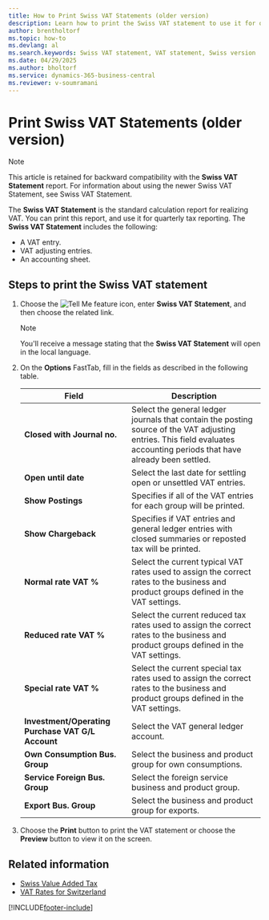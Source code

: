 ```yaml
---
title: How to Print Swiss VAT Statements (older version)
description: Learn how to print the Swiss VAT statement to use it for quarterly tax reporting.
author: brentholtorf
ms.topic: how-to
ms.devlang: al
ms.search.keywords: Swiss VAT statement, VAT statement, Swiss version
ms.date: 04/29/2025
ms.author: bholtorf
ms.service: dynamics-365-business-central
ms.reviewer: v-soumramani
---
```


# Print Swiss VAT Statements (older version)

> [!NOTE]  
> This article is retained for backward compatibility with the **Swiss VAT Statement** report. For information about using the newer Swiss VAT Statement, see Swiss VAT Statement.  

The **Swiss VAT Statement** is the standard calculation report for realizing VAT. You can print this report, and use it for quarterly tax reporting. The **Swiss VAT Statement** includes the following:  

- A VAT entry.  
- VAT adjusting entries.  
- An accounting sheet.  

## Steps to print the Swiss VAT statement  

1. Choose the ![Tell Me feature](../../media/ui-search/search_small.png "Tell me what you want to do") icon, enter **Swiss VAT Statement**, and then choose the related link.  

    > [!NOTE]  
    > You'll receive a message stating that the **Swiss VAT Statement** will open in the local language.  

1. On the **Options** FastTab, fill in the fields as described in the following table.  

    |Field|Description|  
    |---------------------------------|---------------------------------------|  
    |**Closed with Journal no.**|Select the general ledger journals that contain the posting source of the VAT adjusting entries. This field evaluates accounting periods that have already been settled.|  
    |**Open until date**|Select the last date for settling open or unsettled VAT entries.|  
    |**Show Postings**|Specifies if all of the VAT entries for each group will be printed.|  
    |**Show Chargeback**|Specifies if VAT entries and general ledger entries with closed summaries or reposted tax will be printed.|  
    |**Normal rate VAT %**|Select the current typical VAT rates used to assign the correct rates to the business and product groups defined in the VAT settings.|  
    |**Reduced rate VAT %**|Select the current reduced tax rates used to assign the correct rates to the business and product groups defined in the VAT settings.|  
    |**Special rate VAT %**|Select the current special tax rates used to assign the correct rates to the business and product groups defined in the VAT settings.|  
    |**Investment/Operating Purchase VAT G/L Account**|Select the VAT general ledger account.|  
    |**Own Consumption Bus. Group**|Select the business and product group for own consumptions.|  
    |**Service Foreign Bus. Group**|Select the foreign service business and product group.|  
    |**Export Bus. Group**|Select the business and product group for exports.|  

1. Choose the **Print** button to print the VAT statement or choose the **Preview** button to view it on the screen.  

## Related information

- [Swiss Value Added Tax](swiss-value-added-tax.md)
- [VAT Rates for Switzerland](vat-rates-for-switzerland.md)

[!INCLUDE[footer-include](../../includes/footer-banner.md)]
